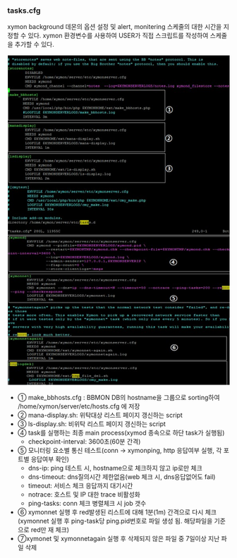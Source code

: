 ### tasks.cfg 
xymon background 데몬의 옵션 설정 및 alert, monitering 스케줄의 대한 시간을 지정할 수 있다.
xymon 환경변수를 사용하여 USER가 직접 스크립트를 작성하여 스케줄을 추가할 수 있다.

![텍스트](https://github.com/sahagong/xymon/blob/master/img/task.cfg.jpg)  

- ① make_bbhosts.cfg : BBMON DB의 hostname을 그룹으로 sorting하여 /home/xymon/server/etc/hosts.cfg 에 저장   
- ② mana-display.sh: 위탁대상 리스트 페이지 갱신하는 script  
- ③ ls-display.sh: 비위탁 리스트 페이지 갱신하는 script  
- ④ task를 실행하는 최종 main process(xymod 종속으로 하단 task가 실행됨)  
    - checkpoint-interval: 3600초(60분 간격)  
- ⑤ 모니터링 요소별 통신 테스트(conn -> xymonping, http 응답여부 실행, 각 포트별 응답여부 확인)  
   * dns-ip: ping 테스트 시, hostname으로 체크하지 않고 ip로만 체크  
   * dns-timeout: dns질의시간 제한없음(web 체크 시, dns응답없어도 fail)  
   * timeout: 서비스 체크 응답까지 대기시간  
   * notrace: 호스트 및 IP 대한 trace 비활성화  
   * ping-tasks: conn 체크 병렬체크 시 job 갯수  
- ⑥ xymonnet 실행 후 red발생된 리스트에 대해 1분(1m) 간격으로 다시 체크  
  (xymonnet 실행 후 ping-task당 ping.pid번호로 파일 생성 됨. 해당파일을 기준으로 red만 재 체크)  
- ⑦xymonet 및 xymonnetagain 실행 후 삭제되지 않은 파일 중 7일이상 지난 파일 삭제  


